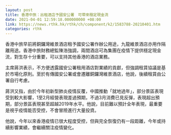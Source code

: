 ```yaml
---
layout: post
title: 香港中旅：出租酒店予國安公署　可帶來穩定現金流
date: 2021-04-01 12:59:18.000000000 +08:00
link: https://news.rthk.hk/rthk/ch/component/k2/1583788-20210401.htm
categories: rthk
---
```


香港中旅早前將銅鑼灣維景酒店租予國安公署作辦公用途，九龍維景酒店亦用作隔離用途。香港中旅財務總監陳浩強調，兩間酒店可為集團在疫情下提供穩定現金流，對生存十分重要，可以支持其他香港的酒店業務。

主席蔣洪表示，不方便透露國安公署租用酒店對業績的貢獻，但強調租賃協議是基於市場化原則。至於有傳國安公署或會遷離銅鑼灣維景酒店，他說，後續租賃由公署自行考慮。

蔣洪又指，由於今年初新型肺炎疫情反覆，中國推動「就地過年」，部分景區表現受到較大影響，1至2月經營表現差過預期，不過3月消費已見反彈，表現超出預期，部分景區表現甚至超越2019年水平。他說，目前難以預計全年表現，最重要是視乎疫情能否受控，不會冒險進行大量投資。

他說，今年以來香港疫情已很大程度受控，但與完全恢復仍有一段距離，今年或持續影響業績，會繼續關注疫情變化。
